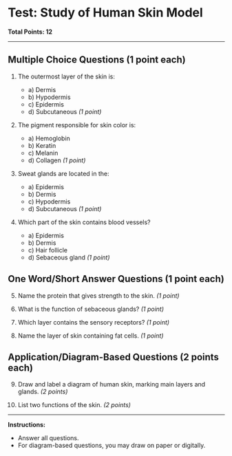 # Test: Study of Human Skin Model

**Total Points: 12**

---

## Multiple Choice Questions (1 point each)

1. The outermost layer of the skin is:
    - a) Dermis
    - b) Hypodermis
    - c) Epidermis
    - d) Subcutaneous
    *(1 point)*

2. The pigment responsible for skin color is:
    - a) Hemoglobin
    - b) Keratin
    - c) Melanin
    - d) Collagen
    *(1 point)*

3. Sweat glands are located in the:
    - a) Epidermis
    - b) Dermis
    - c) Hypodermis
    - d) Subcutaneous
    *(1 point)*

4. Which part of the skin contains blood vessels?
    - a) Epidermis
    - b) Dermis
    - c) Hair follicle
    - d) Sebaceous gland
    *(1 point)*

## One Word/Short Answer Questions (1 point each)

5. Name the protein that gives strength to the skin.
   *(1 point)*

6. What is the function of sebaceous glands?
   *(1 point)*

7. Which layer contains the sensory receptors?
   *(1 point)*

8. Name the layer of skin containing fat cells.
   *(1 point)*

## Application/Diagram-Based Questions (2 points each)

9. Draw and label a diagram of human skin, marking main layers and glands.
   *(2 points)*

10. List two functions of the skin.
   *(2 points)*

---

**Instructions:**
- Answer all questions.
- For diagram-based questions, you may draw on paper or digitally.